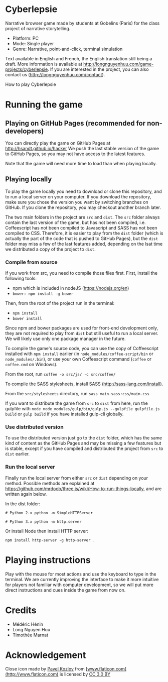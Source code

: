 # Cyberlepsie

Narrative browser game made by students at Gobelins (Paris) for the class project of narrative storytelling.

* Platform: PC
* Mode: Single player
* Genre: Narrative, point-and-click, terminal simulation

Text available in English and French, the English translation still being a draft.
More information is available at http://longnguyenhuu.com/game-projects/cyberlepsie.
If you are interested in the project, you can also contact us (http://longnguyenhuu.com/contact).

How to play Cyberlepsie

# Running the game

## Playing on GitHub Pages (recommended for non-developers)

You can directly play the game on GitHub Pages at http://hsandt.github.io/hacker
We push the last stable version of the game to GitHub Pages, so you may not have access to the latest features.

Note that the game will need more time to load than when playing locally.

## Playing locally

To play the game locally you need to download or clone this repository, and to run a local server on your computer.
If you download the repository, make sure you chose the version you want by switching branches on GitHub.
If you clone the repository, you may checkout another branch later.

The two main folders in the project are `src` and `dist`. The `src` folder always contain the last version of the game,
but has not been compiled, i.e. Coffeescript has not been compiled to Javascript and SASS has not been compiled to CSS.
Therefore, it is easier to play from the `dist` folder (which is actually the part of the code that is pushed to GitHub Pages),
but the `dist` folder may miss a few of the last features added, depending on the lsat time we distributed a copy of the project
to `dist`.

### Compile from source

If you work from src, you need to compile those files first. First, install the following tools:

* npm which is included in nodeJS (https://nodejs.org/en) 
* `bower: npm install -g bower`

Then, from the root of the project run in the terminal:

* `npm install`
* `bower install`

Since npm and bower packages are used for front-end development only, they are not required to play from `dist`
but still useful to run a local server. We will likely use only one package manager in the future.

To compile the game's source code, you can use the copy of Coffeescript installed with `npm install` earlier
(in `node_modules/coffee-script/bin` or `node_modules/.bin`), or use your own Coffeescript command (`coffee` or `coffee.cmd` on Windows).

From the root, run
`coffee -o src/js/ -c src/coffee/`

To compile the SASS stylesheets, install SASS (http://sass-lang.com/install).

From the `src/stylesheets` directory, run
`sass main.sass:css/main.css`

If you want to distribute the game from `src` to `dist` from here, run the gulpfile with
`node node_modules/gulp/bin/gulp.js --gulpfile gulpfile.js build`
or
`gulp build`
if you have installed gulp-cli globally.

### Use distributed version

To use the distributed version just go to the `dist` folder, which has the same kind of content as the GitHub Pages
and may be missing a few features but is stable, except if you have compiled and distributed the project from `src`
to `dist` earlier.

### Run the local server

Finally run the local server from either `src` or `dist` depending on your method.
Possible methods are explained at https://github.com/mrdoob/three.js/wiki/How-to-run-things-locally,
and are written again below.

In the dist folder:

`# Python 2.x
python -m SimpleHTTPServer`

`# Python 3.x
python -m http.server`

Or install Node then install HTTP server:

`npm install http-server -g
http-server .`

# Playing instructions

Play with the mouse for most actions and use the keyboard to type in the terminal.
We are currently improving the interface to make it more intuitive for players not familiar with computer development,
so we will put more direct instructions and cues inside the game from now on.

# Credits

* Médéric Hénin
* Long Nguyen Huu
* Timothée Marnat

# Acknowledgement

Close icon made by [Pavel Kozlov](http://www.flaticon.com/authors/pavel-kozlov) from [www.flaticon.com](http://www.flaticon.com) is licensed by [CC 3.0 BY](http://creativecommons.org/licenses/by/3.0/)
